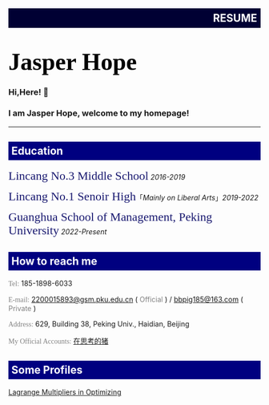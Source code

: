 <div style="background-color: #000033;width: 100%;">
	<h2 style="color: white;text-align: right;padding: 7px;">RESUME</h2>
</div>

# <font color="black" size=10 face="calibri">Jasper Hope</font>
### Hi,Here! 🥰
### I am Jasper Hope, welcome to my homepage!
  ---
<div style="background-color: #000080;width: 100%;">
	<h2 style="color: white;text-align: left;padding: 6px;">Education</h2>
</div>

  <font color="midnightblue" size=5 face="calibri">Lincang No.3 Middle School</font> *2016-2019*
  
  <font color="midnightblue" size=5 face="calibri">Lincang No.1 Senoir High</font>「*Mainly on Liberal Arts*」*2019-2022*
  
  <font color="midnightblue" size=5 face="calibri">Guanghua School of Management, Peking University</font> *2022-Present*
  
<div style="background-color: #000080;width: 100%;">
	<h2 style="color: white;text-align: left;padding: 6px;">How to reach me</h2>
</div>

  <font color="gray" face="calibri">Tel:</font> 185-1898-6033
  
  <font color="gray" face="calibri">E-mail:</font> 2200015893@gsm.pku.edu.cn ( <font color="gray">Official</font> ) / bbpig185@163.com ( <font color="gray">Private</font> )
  
  <font color="gray" face="calibri">Address:</font> 629, Building 38, Peking Univ., Haidian, Beijing

  <font color="gray" face="calibri">My Official Accounts:</font> [在思考的猪](https://mp.weixin.qq.com/s/Vh5_pRwz_MplRXsA1rHOHA)

<div style="background-color: #000080;width: 100%;">
	<h2 style="color: white;text-align: left;padding: 6px;">Some Profiles</h2>
</div>

<a href="https://jasperhope.github.io/Homepage/Microeconomics.pdf/">Lagrange Multipliers in Optimizing</a>
